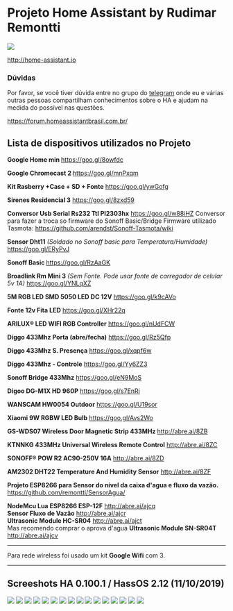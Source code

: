 # Projeto Home Assistant by Rudimar Remontti
<img src="https://raw.githubusercontent.com/remontti/MyHa/master/screenshots/001.png">

http://home-assistant.io

<h3>Dúvidas</h3>
Por favor, se você tiver dúvida entre no grupo do <a href="https://t.me/HomeAssistantbrasil">telegram</a> onde eu e várias outras pessoas compartilham conhecimentos sobre o HA e ajudam na medida do possível nas questões.

https://forum.homeassistantbrasil.com.br/


<h2>Lista de dispositivos utilizados no Projeto</h2>


<b>Google Home min </b>https://goo.gl/8owfdc

<b>Google Chromecast 2 </b> https://goo.gl/mnPxqm

<b>Kit Rasberry +Case + SD + Fonte</b> https://goo.gl/ywGofg

<b>Sirenes Residencial	3</b> https://goo.gl/8zxd59

<b>Conversor Usb Serial Rs232 Ttl Pl2303hx</b> https://goo.gl/w88iHZ
</i> Conversor para fazer a troca so firmware do Sonoff Basic/Bridge
Firmware utilizado Tasmota: https://github.com/arendst/Sonoff-Tasmota/wiki</i>

<b>Sensor Dht11</b> <i>(Soldado no Sonoff basic para Temperatura/Humidade)</i> https://goo.gl/ERyPvJ

<b>Sonoff Basic </b>https://goo.gl/RzAaGK

<b>Broadlink Rm Mini 3</b> <i>(Sem Fonte. Pode usar fonte de carregador de celular 5v 1A)</i> https://goo.gl/YNLqXZ

<b>5M RGB LED SMD 5050 LED DC 12V</b> https://goo.gl/k9cAVo

<b>Fonte 12v Fita LED</b> https://goo.gl/XHr22q

<b>ARILUX® LED WIFI RGB Controller</b> https://goo.gl/nUdFCW

<b>Diggo 433Mhz Porta (abre/fecha)</b> https://goo.gl/Rz5Qfp

<b>Diggo 433Mhz S. Presença</b> https://goo.gl/xqpf6w

<b>Diggo 433Mhz - Controle</b> https://goo.gl/Yy6ZZ3

<b>Sonoff Bridge 433Mhz</b> https://goo.gl/eN9MoS

<b>Digoo DG-M1X HD 960P</b> https://goo.gl/s7EnRi

<b>WANSCAM HW0054 Outdoor</b> https://goo.gl/U19sor

<b>Xiaomi 9W RGBW LED Bulb</b> https://goo.gl/Avs2Wo

<b>GS-WDS07 Wireless Door Magnetic Strip 433MHz </b> http://abre.ai/8ZB

<b>KTNNKG 433MHz Universal Wireless Remote Control</b> http://abre.ai/8ZC

<b>SONOFF® POW R2 AC90-250V 16A</b> http://abre.ai/8ZD

<b>AM2302 DHT22 Temperature And Humidity Sensor</b> http://abre.ai/8ZF

<b>Projeto ESP8266 para Sensor do nível da caixa d'agua e fluxo da vazão.</b><br>
https://github.com/remontti/SensorAgua/

<b>NodeMcu Lua ESP8266 ESP-12F</b> http://abre.ai/ajcq<br>
<b>Sensor Fluxo de Vazão</b> http://abre.ai/ajcr<br>
<b> Ultrasonic Module HC-SR04</b> http://abre.ai/ajct<br>
Mas recomendo comprar o aprova d'agua <b> Ultrasonic Module SN-SR04T </b> http://abre.ai/ajcv<br>

<hr>
Para rede wireless foi usado um kit <b>Google Wifi</b> com 3.
<hr>
  
<h2>Screeshots HA 0.100.1 / HassOS 2.12 (11/10/2019)</h2>
<img src="https://raw.githubusercontent.com/remontti/MyHa/master/screenshots/001.png">
<img src="https://raw.githubusercontent.com/remontti/MyHa/master/screenshots/002.png">
<img src="https://raw.githubusercontent.com/remontti/MyHa/master/screenshots/003.png">
<img src="https://raw.githubusercontent.com/remontti/MyHa/master/screenshots/004.png">
<img src="https://raw.githubusercontent.com/remontti/MyHa/master/screenshots/005.png">
<img src="https://raw.githubusercontent.com/remontti/MyHa/master/screenshots/006.png">
<img src="https://raw.githubusercontent.com/remontti/MyHa/master/screenshots/007.png">
<img src="https://raw.githubusercontent.com/remontti/MyHa/master/screenshots/008.png">
<img src="https://raw.githubusercontent.com/remontti/MyHa/master/screenshots/009.png">
<img src="https://raw.githubusercontent.com/remontti/MyHa/master/screenshots/010.png">
<img src="https://raw.githubusercontent.com/remontti/MyHa/master/screenshots/013.png">
<img src="https://raw.githubusercontent.com/remontti/MyHa/master/screenshots/014.png">
<img src="https://raw.githubusercontent.com/remontti/MyHa/master/screenshots/015.png">
<img src="https://raw.githubusercontent.com/remontti/MyHa/master/screenshots/016.png">
<img src="https://raw.githubusercontent.com/remontti/MyHa/master/screenshots/017.png">
<img src="https://raw.githubusercontent.com/remontti/MyHa/master/screenshots/018.png">

